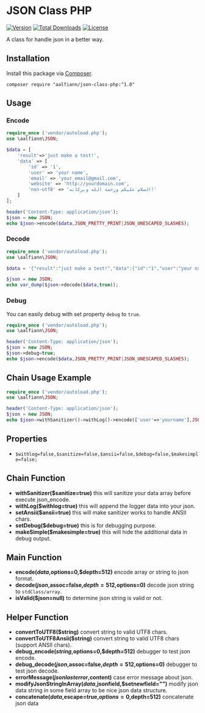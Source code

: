 # JSON Class PHP

[![Version](https://img.shields.io/badge/stable-1.1.0-green.svg)](https://github.com/aalfiann/json-class-php)
[![Total Downloads](https://poser.pugx.org/aalfiann/json-class-php/downloads)](https://packagist.org/packages/aalfiann/json-class-php)
[![License](https://poser.pugx.org/aalfiann/json-class-php/license)](https://github.com/aalfiann/json-class-php/blob/HEAD/LICENSE.md)

A class for handle json in a better way.

## Installation

Install this package via [Composer](https://getcomposer.org/).
```
composer require "aalfiann/json-class-php:^1.0"
```


## Usage

### Encode
```php
require_once ('vendor/autoload.php');
use \aalfiann\JSON;

$data = [
    'result'=>'just make a test!',
    'data' => [
        'id' => '1',
        'user' => 'your name',
        'email' => 'your_email@gmail.com',
        'website' => 'http://yourdomain.com',
        'non-utf8' => 'السلام علیکم ورحمة الله وبرکاته!'
    ]
];

header('Content-Type: application/json');
$json = new JSON;
echo $json->encode($data,JSON_PRETTY_PRINT|JSON_UNESCAPED_SLASHES);
```

### Decode
```php
require_once ('vendor/autoload.php');
use \aalfiann\JSON;

$data = '{"result":"just make a test!","data":{"id":"1","user":"your name","email":"your_email@gmail.com","website":"http://yourdomain.com","non-utf8":"\u00d8\u00a7\u00d9\u0084\u00d8\u00b3\u00d9\u0084\u00d8\u00a7\u00d9\u0085 \u00d8\u00b9\u00d9\u0084\u00db\u008c\u00da\u00a9\u00d9\u0085 \u00d9\u0088\u00d8\u00b1\u00d8\u00ad\u00d9\u0085\u00d8\u00a9 \u00d8\u00a7\u00d9\u0084\u00d9\u0084\u00d9\u0087 \u00d9\u0088\u00d8\u00a8\u00d8\u00b1\u00da\u00a9\u00d8\u00a7\u00d8\u00aa\u00d9\u0087!"},"logger":{"timestamp":"2018-09-17 13:53:12","uniqid":"5b9f95a812c0f"}}';

$json = new JSON;
echo var_dump($json->decode($data,true));
```


### Debug
You can easily debug with set property `debug` to `true`.
```php
require_once ('vendor/autoload.php');
use \aalfiann\JSON;

header('Content-Type: application/json');
$json = new JSON;
$json->debug=true;
echo $json->encode($data,JSON_PRETTY_PRINT|JSON_UNESCAPED_SLASHES);
```

## Chain Usage Example

```php
require_once ('vendor/autoload.php');
use \aalfiann\JSON;

header('Content-Type: application/json');
$json = new JSON;
echo $json->withSanitizer()->withLog()->encode(['user'=>'yourname'],JSON_PRETTY_PRINT);
```

## Properties
-  `$withlog=false,$sanitize=false,$ansii=false,$debug=false,$makesimple=false;`

## Chain Function
- **withSanitizer($sanitize=true)** this will sanitize your data array before execute json_encode.  
- **withLog($withlog=true)** this will append the logger data into your json.
- **setAnsii($ansii=true)** this will make sanitizer works to handle ANSII chars.
- **setDebug($debug=true)** this is for debugging purpose.
- **makeSimple($makesimple=true)** this will hide the additional data in debug output.

## Main Function
- **encode($data,$options=0,$depth=512)** encode array or string to json format.
- **decode($json,$assoc=false,$depth=512,$options=0)** decode json string to `stdClass/array`.
- **isValid($json=null)** to determine json string is valid or not.

## Helper Function
- **convertToUTF8($string)** convert string to valid UTF8 chars.
- **convertToUTF8Ansii($string)** convert string to valid UTF8 chars (support ANSII chars).
- **debug_encode($string,$options=0,$depth=512)** debugger to test json encode.
- **debug_decode($json,$assoc=false,$depth=512,$options=0)** debugger to test json decode.
- **errorMessage($jsonlasterror,$content)** case error message about json.
- **modifyJsonStringInArray($data,$jsonfield,$setnewfield="")** modify json data string in some field array to be nice json data structure.
- **concatenate($data,$escape=true,$options=0,$depth=512)** concatenate json data